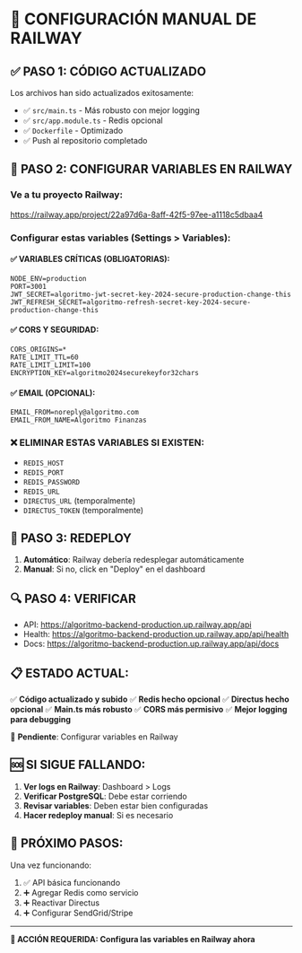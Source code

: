 # 🚨 CONFIGURACIÓN MANUAL DE RAILWAY

## ✅ PASO 1: CÓDIGO ACTUALIZADO

Los archivos han sido actualizados exitosamente:
- ✅ `src/main.ts` - Más robusto con mejor logging
- ✅ `src/app.module.ts` - Redis opcional
- ✅ `Dockerfile` - Optimizado
- ✅ Push al repositorio completado

## 🔧 PASO 2: CONFIGURAR VARIABLES EN RAILWAY

### Ve a tu proyecto Railway:
https://railway.app/project/22a97d6a-8aff-42f5-97ee-a1118c5dbaa4

### Configurar estas variables (Settings > Variables):

#### ✅ VARIABLES CRÍTICAS (OBLIGATORIAS):

```
NODE_ENV=production
PORT=3001
JWT_SECRET=algoritmo-jwt-secret-key-2024-secure-production-change-this
JWT_REFRESH_SECRET=algoritmo-refresh-secret-key-2024-secure-production-change-this
```

#### ✅ CORS Y SEGURIDAD:

```
CORS_ORIGINS=*
RATE_LIMIT_TTL=60
RATE_LIMIT_LIMIT=100
ENCRYPTION_KEY=algoritmo2024securekeyfor32chars
```

#### ✅ EMAIL (OPCIONAL):

```
EMAIL_FROM=noreply@algoritmo.com
EMAIL_FROM_NAME=Algoritmo Finanzas
```

### ❌ ELIMINAR ESTAS VARIABLES SI EXISTEN:

- `REDIS_HOST`
- `REDIS_PORT`
- `REDIS_PASSWORD`
- `REDIS_URL`
- `DIRECTUS_URL` (temporalmente)
- `DIRECTUS_TOKEN` (temporalmente)

## 🚀 PASO 3: REDEPLOY

1. **Automático**: Railway debería redesplegar automáticamente
2. **Manual**: Si no, click en "Deploy" en el dashboard

## 🔍 PASO 4: VERIFICAR

- API: https://algoritmo-backend-production.up.railway.app/api
- Health: https://algoritmo-backend-production.up.railway.app/api/health
- Docs: https://algoritmo-backend-production.up.railway.app/api/docs

## 📋 ESTADO ACTUAL:

✅ **Código actualizado y subido**
✅ **Redis hecho opcional** 
✅ **Directus hecho opcional**
✅ **Main.ts más robusto**
✅ **CORS más permisivo**
✅ **Mejor logging para debugging**

🔄 **Pendiente**: Configurar variables en Railway

## 🆘 SI SIGUE FALLANDO:

1. **Ver logs en Railway**: Dashboard > Logs
2. **Verificar PostgreSQL**: Debe estar corriendo
3. **Revisar variables**: Deben estar bien configuradas
4. **Hacer redeploy manual**: Si es necesario

## 📱 PRÓXIMO PASOS:

Una vez funcionando:
1. ✅ API básica funcionando
2. ➕ Agregar Redis como servicio
3. ➕ Reactivar Directus
4. ➕ Configurar SendGrid/Stripe

---

**🎯 ACCIÓN REQUERIDA: Configura las variables en Railway ahora**
